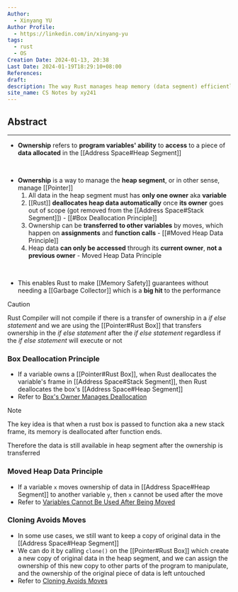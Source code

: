 ```yaml
---
Author:
  - Xinyang YU
Author Profile:
  - https://linkedin.com/in/xinyang-yu
tags:
  - rust
  - OS
Creation Date: 2024-01-13, 20:38
Last Date: 2024-01-19T18:29:10+08:00
References: 
draft: 
description: The way Rust manages heap memory (data segment) efficiently and safely
site_name: CS Notes by xy241
---
```

## Abstract
---
- **Ownership** refers to **program variables' ability** to **access** to a piece of **data allocated** in the [[Address Space#Heap Segment]]
</br>

- **Ownership** is a way to manage the **heap segment**, or in other sense, manage [[Pointer]]
	1. All data in the heap segment must has **only one owner** aka **variable**
	2. [[Rust]] **deallocates heap data automatically** once **its owner** goes out of scope (got removed from the [[Address Space#Stack Segment]]) - [[#Box Deallocation Principle]]
	3. Ownership can be **transferred to other variables** by moves, which happen on **assignments** and **function calls** - [[#Moved Heap Data Principle]]
	4. Heap data **can only be accessed** through its **current owner**, **not a previous owner** - Moved Heap Data Principle

</br>

- This enables Rust to make [[Memory Safety]] guarantees without needing a [[Garbage Collector]] which is a **big hit** to the performance

>[!caution]
>Rust Compiler will not compile if there is a transfer of ownership in a *if else statement* and we are using the [[Pointer#Rust Box]] that transfers ownership in the *if else statement* after the *if else statement* regardless if the *if else statement* will execute or not

### Box Deallocation Principle
- If a variable owns a [[Pointer#Rust Box]], when Rust deallocates the variable's frame in [[Address Space#Stack Segment]], then Rust deallocates the box's [[Address Space#Heap Segment]]
- Refer to [Box's Owner Manages Deallocation](https://rust-book.cs.brown.edu/ch04-01-what-is-ownership.html#a-boxs-owner-manages-deallocation)

>[!note]
>The key idea is that when a rust box is passed to function aka a new stack frame, its memory is deallocated after function ends.
>
>Therefore the data is still available in heap segment after the ownership is transferred 

### Moved Heap Data Principle
- If a variable `x` moves ownership of data in [[Address Space#Heap Segment]] to another variable `y`, then `x` cannot be used after the move
- Refer to [Variables Cannot Be Used After Being Moved](https://rust-book.cs.brown.edu/ch04-01-what-is-ownership.html#variables-cannot-be-used-after-being-moved)

### Cloning Avoids Moves
- In some use cases, we still want to keep a copy of original data in the [[Address Space#Heap Segment]]
- We can do it by calling `clone()` on the [[Pointer#Rust Box]] which create a new copy of original data in the heap segment, and we can assign the ownership of this new copy to other parts of the program to manipulate, and the ownership of the original piece of data is left untouched
- Refer to [Cloning Avoids Moves](https://rust-book.cs.brown.edu/ch04-01-what-is-ownership.html#cloning-avoids-moves)
